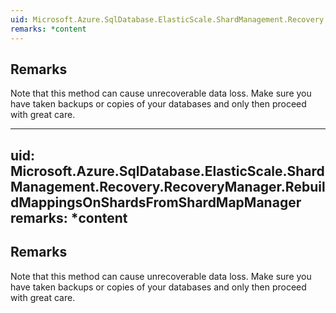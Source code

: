 ```yaml
---  
uid: Microsoft.Azure.SqlDatabase.ElasticScale.ShardManagement.Recovery.RecoveryManager.RebuildMappingsOnShardsFromShardMapManager  
remarks: *content  
---  
```

  
## Remarks  
 Note that this method can cause unrecoverable data loss. Make sure you have taken backups or copies              of your databases and only then proceed with great care.  
  
---  
uid: Microsoft.Azure.SqlDatabase.ElasticScale.ShardManagement.Recovery.RecoveryManager.RebuildMappingsOnShardsFromShardMapManager  
remarks: *content  
---  
  
## Remarks  
 Note that this method can cause unrecoverable data loss. Make sure you have taken backups or copies              of your databases and only then proceed with great care.